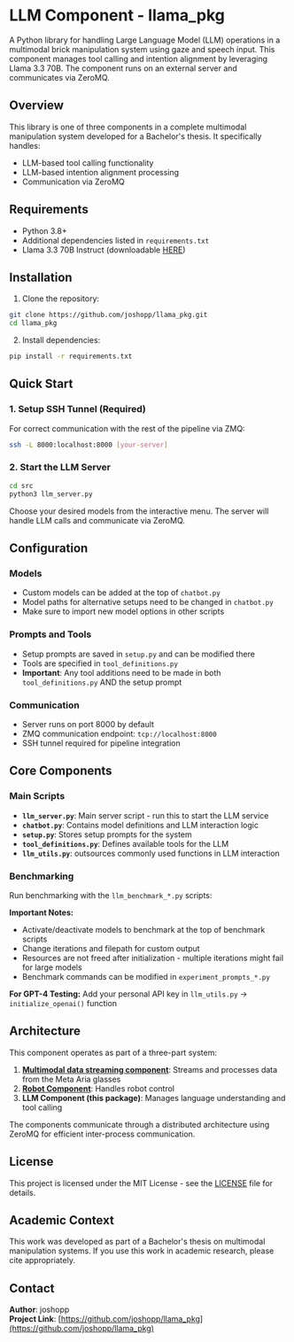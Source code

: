 # LLM Component - llama_pkg
A Python library for handling Large Language Model (LLM) operations in a multimodal brick manipulation system using gaze and speech input. This component manages tool calling and intention alignment by leveraging Llama 3.3 70B. The component runs on an external server and communicates via ZeroMQ.

## Overview
This library is one of three components in a complete multimodal manipulation system developed for a Bachelor's thesis. It specifically handles:
- LLM-based tool calling functionality
- LLM-based intention alignment processing  
- Communication via ZeroMQ

## Requirements
- Python 3.8+
- Additional dependencies listed in `requirements.txt`
- Llama 3.3 70B Instruct (downloadable [HERE](https://huggingface.co/meta-llama/Llama-3.3-70B-Instruct))

## Installation

1. Clone the repository:
```bash
git clone https://github.com/joshopp/llama_pkg.git
cd llama_pkg
```

2. Install dependencies:
```bash
pip install -r requirements.txt
```

## Quick Start

### 1. Setup SSH Tunnel (Required)
For correct communication with the rest of the pipeline via ZMQ:
```bash
ssh -L 8000:localhost:8000 [your-server]
```

### 2. Start the LLM Server
```bash
cd src
python3 llm_server.py
```
Choose your desired models from the interactive menu. The server will handle LLM calls and communicate via ZeroMQ.


## Configuration

### Models
- Custom models can be added at the top of `chatbot.py`
- Model paths for alternative setups need to be changed in `chatbot.py`
- Make sure to import new model options in other scripts

### Prompts and Tools
- Setup prompts are saved in `setup.py` and can be modified there
- Tools are specified in `tool_definitions.py`
- **Important**: Any tool additions need to be made in both `tool_definitions.py` AND the setup prompt

### Communication
- Server runs on port 8000 by default
- ZMQ communication endpoint: `tcp://localhost:8000`
- SSH tunnel required for pipeline integration

## Core Components

### Main Scripts
- **`llm_server.py`**: Main server script - run this to start the LLM service
- **`chatbot.py`**: Contains model definitions and LLM interaction logic
- **`setup.py`**: Stores setup prompts for the system
- **`tool_definitions.py`**: Defines available tools for the LLM
- **`llm_utils.py`**: outsources commonly used functions in LLM interaction

### Benchmarking
Run benchmarking with the `llm_benchmark_*.py` scripts:

**Important Notes:**
- Activate/deactivate models to benchmark at the top of benchmark scripts
- Change iterations and filepath for custom output
- Resources are not freed after initialization - multiple iterations might fail for large models
- Benchmark commands can be modified in `experiment_prompts_*.py`

**For GPT-4 Testing:**
Add your personal API key in `llm_utils.py` → `initialize_openai()` function


## Architecture

This component operates as part of a three-part system:

1. **[Multimodal data streaming component](https://github.com/joshopp/aria_pkg)**: Streams and processes data from the Meta Aria glasses
2. **[Robot Component](https://github.com/joshopp/robot_pkg)**: Handles robot control
3. **LLM Component (this package)**: Manages language understanding and tool calling

The components communicate through a distributed architecture using ZeroMQ for efficient inter-process communication.


## License

This project is licensed under the MIT License - see the [LICENSE](LICENSE) file for details.

## Academic Context

This work was developed as part of a Bachelor's thesis on multimodal manipulation systems. If you use this work in academic research, please cite appropriately.

## Contact

**Author**: joshopp  
**Project Link**: [https://github.com/joshopp/llama_pkg](https://github.com/joshopp/llama_pkg)
